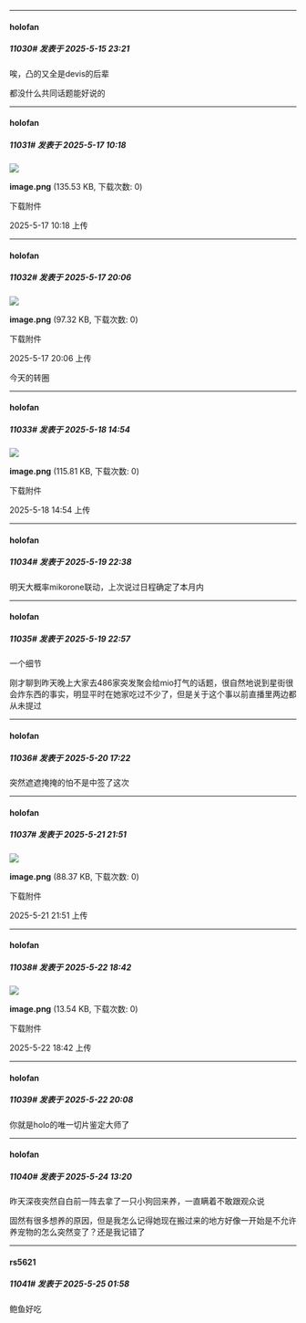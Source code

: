 ﻿
*****

####  holofan  
##### 11030#       发表于 2025-5-15 23:21

唉，凸的又全是devis的后辈

都没什么共同话题能好说的

*****

####  holofan  
##### 11031#       发表于 2025-5-17 10:18

<img src="https://img.stage1st.com/forum/202505/17/101831sdqkvpmem84qd9dq.png" referrerpolicy="no-referrer">

<strong>image.png</strong> (135.53 KB, 下载次数: 0)

下载附件

2025-5-17 10:18 上传


*****

####  holofan  
##### 11032#       发表于 2025-5-17 20:06

<img src="https://img.stage1st.com/forum/202505/17/200620csawyy6sh0vahebe.png" referrerpolicy="no-referrer">

<strong>image.png</strong> (97.32 KB, 下载次数: 0)

下载附件

2025-5-17 20:06 上传

今天的转圈

*****

####  holofan  
##### 11033#       发表于 2025-5-18 14:54

<img src="https://img.stage1st.com/forum/202505/18/145422ybdodbvvotkatmuv.png" referrerpolicy="no-referrer">

<strong>image.png</strong> (115.81 KB, 下载次数: 0)

下载附件

2025-5-18 14:54 上传


*****

####  holofan  
##### 11034#       发表于 2025-5-19 22:38

明天大概率mikorone联动，上次说过日程确定了本月内

*****

####  holofan  
##### 11035#       发表于 2025-5-19 22:57

一个细节

刚才聊到昨天晚上大家去486家突发聚会给mio打气的话题，很自然地说到星街很会炸东西的事实，明显平时在她家吃过不少了，但是关于这个事以前直播里两边都从未提过


*****

####  holofan  
##### 11036#       发表于 2025-5-20 17:22

突然遮遮掩掩的怕不是中签了这次

*****

####  holofan  
##### 11037#       发表于 2025-5-21 21:51

<img src="https://img.stage1st.com/forum/202505/21/215153c9ez99fl9a7fn735.png" referrerpolicy="no-referrer">

<strong>image.png</strong> (88.37 KB, 下载次数: 0)

下载附件

2025-5-21 21:51 上传


*****

####  holofan  
##### 11038#       发表于 2025-5-22 18:42

<img src="https://img.stage1st.com/forum/202505/22/184244p5puww0055jdje66.png" referrerpolicy="no-referrer">

<strong>image.png</strong> (13.54 KB, 下载次数: 0)

下载附件

2025-5-22 18:42 上传

*****

####  holofan  
##### 11039#       发表于 2025-5-22 20:08

你就是holo的唯一切片鉴定大师了


*****

####  holofan  
##### 11040#       发表于 2025-5-24 13:20

昨天深夜突然自白前一阵去拿了一只小狗回来养，一直瞒着不敢跟观众说

固然有很多想养的原因，但是我怎么记得她现在搬过来的地方好像一开始是不允许养宠物的怎么突然变了？还是我记错了


*****

####  rs5621  
##### 11041#       发表于 2025-5-25 01:58

鲍鱼好吃

